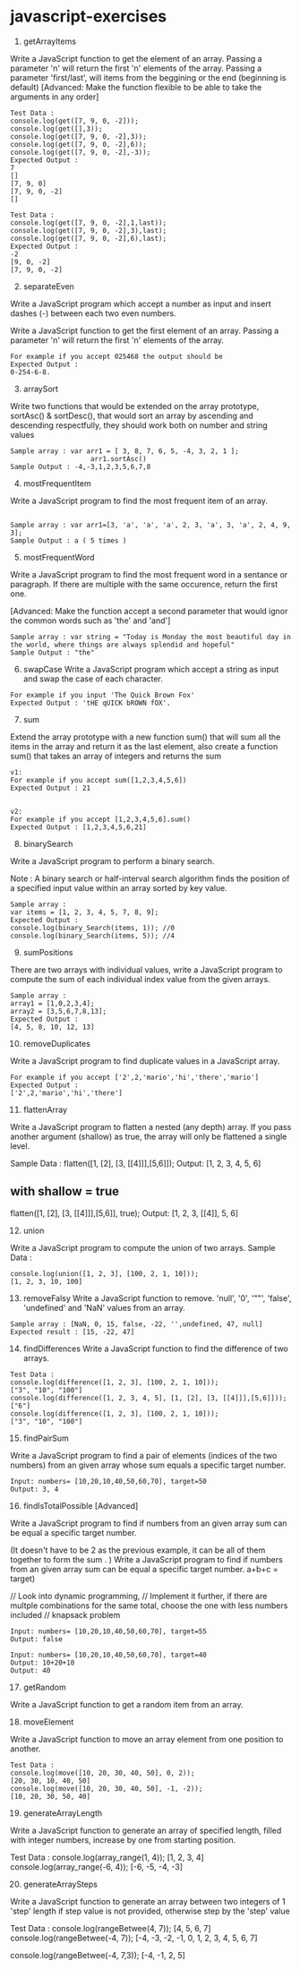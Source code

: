 # javascript-exercises


1. getArrayItems

Write a JavaScript function to get the element of an array. Passing a parameter 'n' will return the first 'n' elements of the array. Passing a parameter 'first/last', will items from the beggining or the end (beginning is default)
[Advanced: Make the function flexible to be able to take the arguments in any order]

```
Test Data : 
console.log(get([7, 9, 0, -2])); 
console.log(get([],3));
console.log(get([7, 9, 0, -2],3));
console.log(get([7, 9, 0, -2],6));
console.log(get([7, 9, 0, -2],-3));
Expected Output : 
7
[] 
[7, 9, 0] 
[7, 9, 0, -2] 
[] 

Test Data : 
console.log(get([7, 9, 0, -2],1,last)); 
console.log(get([7, 9, 0, -2],3),last); 
console.log(get([7, 9, 0, -2],6),last);
Expected Output : 
-2 
[9, 0, -2] 
[7, 9, 0, -2]
```

2. separateEven

Write a JavaScript program which accept a number as input and insert dashes (-) between each two even numbers. 

Write a JavaScript function to get the first element of an array. Passing a parameter 'n' will return the first 'n' elements of the array.

```
For example if you accept 025468 the output should be 
Expected Output : 
0-254-6-8.
```


3. arraySort

Write two functions that would be extended on the array prototype, sortAsc() & sortDesc(), that would sort an array by ascending and descending respectfully, they should work both on number and string values

```
Sample array : var arr1 = [ 3, 8, 7, 6, 5, -4, 3, 2, 1 ];
                    arr1.sortAsc()
Sample Output : -4,-3,1,2,3,5,6,7,8
```


4. mostFrequentItem

Write a JavaScript program to find the most frequent item of an array.

```

Sample array : var arr1=[3, 'a', 'a', 'a', 2, 3, 'a', 3, 'a', 2, 4, 9, 3];
Sample Output : a ( 5 times ) 
```


5. mostFrequentWord

Write a JavaScript program to find the most frequent word in a sentance or paragraph. If there are multiple with the same occurence, return the first one.

[Advanced: Make the function accept a second parameter that would ignor the common words such as 'the' and 'and']

```
Sample array : var string = "Today is Monday the most beautiful day in the world, where things are always splendid and hopeful"
Sample Output : "the"
```


6. swapCase
Write a JavaScript program which accept a string as input and swap the case of each character. 

```
For example if you input 'The Quick Brown Fox'
Expected Output : 'tHE qUICK bROWN fOX'.
```

7. sum

Extend the array prototype with a new function sum() that will sum all the items in the array and return it as the last element,
also create a function sum() that takes an array of integers and returns the sum

```
v1:
For example if you accept sum([1,2,3,4,5,6])
Expected Output : 21


v2: 
For example if you accept [1,2,3,4,5,6].sum()
Expected Output : [1,2,3,4,5,6,21]
```

8. binarySearch

Write a JavaScript program to perform a binary search.

Note : A binary search or half-interval search algorithm finds the position of a specified input value within an array sorted by key value.
```
Sample array : 
var items = [1, 2, 3, 4, 5, 7, 8, 9];
Expected Output : 
console.log(binary_Search(items, 1)); //0 
console.log(binary_Search(items, 5)); //4
```


9. sumPositions

There are two arrays with individual values, write a JavaScript program to compute the sum of each individual index value from the given arrays.

```
Sample array : 
array1 = [1,0,2,3,4];
array2 = [3,5,6,7,8,13];
Expected Output : 
[4, 5, 8, 10, 12, 13] 
```
10. removeDuplicates


Write a JavaScript program to find duplicate values in a JavaScript array.

```
For example if you accept ['2',2,'mario','hi','there','mario']
Expected Output : 
['2',2,'mario','hi','there']
```


11. flattenArray

Write a JavaScript program to flatten a nested (any depth) array. If you pass another argument (shallow) as true, the array will only be flattened a single level.

Sample Data : flatten([1, [2], [3, [[4]]],[5,6]]); 
Output: [1, 2, 3, 4, 5, 6]

## with shallow = true
flatten([1, [2], [3, [[4]]],[5,6]], true); 
Output: [1, 2, 3, [[4]], 5, 6]


12. union

Write a JavaScript program to compute the union of two arrays. Sample Data :
```
console.log(union([1, 2, 3], [100, 2, 1, 10]));
[1, 2, 3, 10, 100]
```

13. removeFalsy
Write a JavaScript function to remove. 'null', '0', '""', 'false', 'undefined' and 'NaN' values from an array.

```
Sample array : [NaN, 0, 15, false, -22, '',undefined, 47, null]
Expected result : [15, -22, 47]
```

14. findDifferences
Write a JavaScript function to find the difference of two arrays.

```
Test Data :
console.log(difference([1, 2, 3], [100, 2, 1, 10])); 
["3", "10", "100"]
console.log(difference([1, 2, 3, 4, 5], [1, [2], [3, [[4]]],[5,6]])); 
["6"]
console.log(difference([1, 2, 3], [100, 2, 1, 10]));
["3", "10", "100"] 
```
15. findPairSum

Write a JavaScript program to find a pair of elements (indices of the two numbers) from an given array whose sum equals a specific target number.

```
Input: numbers= [10,20,10,40,50,60,70], target=50
Output: 3, 4
```
16. findIsTotalPossible [Advanced]

Write a JavaScript program to find if numbers from an given array sum can be equal a specific target number.

(It doesn't have to be 2 as the previous example, it can be all of them together to form the sum . )
Write a JavaScript program to find if numbers from an given array sum can be equal a specific target number. a+b+c = target)

// Look into dynamic programming, 
// Implement it further, if there are multple combinations for the same total, choose the one with less numbers included 
// knapsack problem

```
Input: numbers= [10,20,10,40,50,60,70], target=55
Output: false

Input: numbers= [10,20,10,40,50,60,70], target=40
Output: 10+20+10
Output: 40
```
17. getRandom

Write a JavaScript function to get a random item from an array.

18. moveElement

Write a JavaScript function to move an array element from one position to another.

```
Test Data :
console.log(move([10, 20, 30, 40, 50], 0, 2));
[20, 30, 10, 40, 50]
console.log(move([10, 20, 30, 40, 50], -1, -2));
[10, 20, 30, 50, 40]
```

19. generateArrayLength

Write a JavaScript function to generate an array of specified length, filled with integer numbers, increase by one from starting position.

Test Data :
console.log(array_range(1, 4)); 
[1, 2, 3, 4]
console.log(array_range(-6, 4));
[-6, -5, -4, -3]

20. generateArraySteps

Write a JavaScript function to generate an array between two integers of 1 'step' length if step value is not provided, otherwise step by the 'step' value

Test Data :
console.log(rangeBetwee(4, 7)); 
[4, 5, 6, 7]
console.log(rangeBetwee(-4, 7));
[-4, -3, -2, -1, 0, 1, 2, 3, 4, 5, 6, 7]

console.log(rangeBetwee(-4, 7,3));
[-4, -1, 2, 5]
